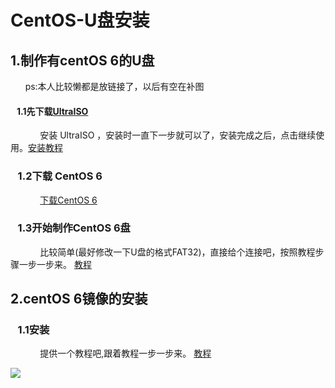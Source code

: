 # CentOS-U盘安装  

## 1.制作有centOS 6的U盘

&nbsp;&nbsp;&nbsp;&nbsp;&nbsp;&nbsp;ps:本人比较懒都是放链接了，以后有空在补图

#### &nbsp;&nbsp;&nbsp;1.1先下载[UltraISO](UltraISO "https://pan.baidu.com/s/1wlMSnuLzAk61q5BwQ2lWNA") 

&nbsp;&nbsp;&nbsp;&nbsp;&nbsp;&nbsp;&nbsp;&nbsp;&nbsp;&nbsp;&nbsp;&nbsp;安装 UltraISO
，安装时一直下一步就可以了，安装完成之后，点击继续使用。[安装教程](教程 "https://jingyan.baidu.com/article/c1a3101eb07dc5de646deb75.html")

### &nbsp;&nbsp;&nbsp;1.2下载 CentOS 6

&nbsp;&nbsp;&nbsp;&nbsp;&nbsp;&nbsp;&nbsp;&nbsp;&nbsp;&nbsp;&nbsp;&nbsp;[下载CentOS 6](CentOS6 "https://pan.baidu.com/s/1egC0z7zqvZ1PEz0VpEkV6Q")

### &nbsp;&nbsp;&nbsp;1.3开始制作CentOS 6盘

&nbsp;&nbsp;&nbsp;&nbsp;&nbsp;&nbsp;&nbsp;&nbsp;&nbsp;&nbsp;&nbsp;&nbsp;比较简单(最好修改一下U盘的格式FAT32)，直接给个连接吧，按照教程步骤一步一步来。 [教程](本人比较懒 "https://jingyan.baidu.com/article/49711c614d0971fa451b7c59.html")

## 2.centOS 6镜像的安装

### &nbsp;&nbsp;&nbsp;1.1安装

&nbsp;&nbsp;&nbsp;&nbsp;&nbsp;&nbsp;&nbsp;&nbsp;&nbsp;&nbsp;&nbsp;&nbsp;提供一个教程吧,跟着教程一步一步来。 [教程]("https://www.cnblogs.com/weigege/p/9237760.html")

[![](http://www.baidu.com/img/bdlogo.gif)](http://baidu.com)
